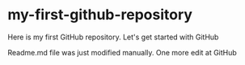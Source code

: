 # my-first-github-repository
Here is my first GitHub repository. Let's get started with GitHub

Readme.md file was just modified manually. One more edit at GitHub
